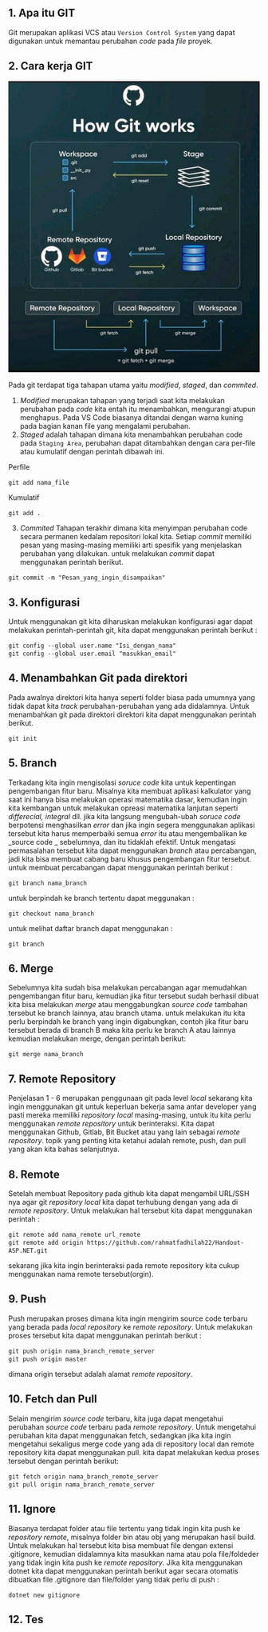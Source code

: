 ## 1. Apa itu GIT

Git merupakan aplikasi VCS atau `Version Control System` yang dapat digunakan untuk memantau perubahan _code_ pada _file_ proyek.

## 2. Cara kerja GIT
![Github](/Image/Github.jpeg)

Pada git terdapat tiga tahapan utama yaitu _modified_, _staged_, dan _commited_. 
1. _Modified_ merupakan tahapan yang terjadi saat kita melakukan perubahan pada _code_ kita entah itu menambahkan, mengurangi atupun menghapus. Pada VS Code biasanya ditandai dengan warna kuning pada bagian kanan file yang mengalami perubahan.
2. _Staged_ adalah tahapan dimana kita menambahkan perubahan code pada `Staging Area`, perubahan dapat ditambahkan dengan cara per-file atau kumulatif dengan perintah dibawah ini.  

Perfile
``` 
git add nama_file 
```
Kumulatif
```
git add .
```
3. _Commited_ Tahapan terakhir dimana kita menyimpan perubahan code secara permanen kedalam repositori lokal kita. Setiap _commit_ memiliki pesan yang masing-masing memiliki arti spesifik yang menjelaskan perubahan yang dilakukan. untuk melakukan _commit_ dapat menggunakan perintah berikut.  
```
git commit -m "Pesan_yang_ingin_disampaikan"
```

## 3. Konfigurasi

Untuk menggunakan git kita diharuskan melakukan konfigurasi agar dapat melakukan perintah-perintah git, kita dapat menggunakan perintah berikut :  
```
git config --global user.name "Isi_dengan_nama"
git config --global user.email "masukkan_email"
```

## 4. Menambahkan Git pada direktori

Pada awalnya direktori kita hanya seperti folder biasa pada umumnya yang tidak dapat kita _track_ perubahan-perubahan yang ada didalamnya. Untuk menambahkan git pada direktori direktori kita dapat menggunakan perintah berikut.  
```
git init
```

## 5. Branch
Terkadang kita ingin mengisolasi _soruce code_ kita untuk kepentingan pengembangan fitur baru. Misalnya kita membuat aplikasi kalkulator yang saat ini hanya bisa melakukan operasi matematika dasar, kemudian ingin kita kembangan untuk melakukan opreasi matematika lanjutan seperti _differecial, integral_ dll. jika kita langsung mengubah-ubah _soruce code_ berpotensi menghasilkan _error_ dan jika ingin segera menggunakan aplikasi tersebut kita harus memperbaiki semua _error_ itu atau mengembalikan ke _source code _ sebelumnya, dan itu tidaklah efektif. Untuk mengatasi permasalahan tersebut kita dapat menggunakan _branch_ atau percabangan, jadi kita bisa membuat cabang baru khusus pengembangan fitur tersebut. untuk membuat percabangan dapat menggunakan perintah berikut :
```
git branch nama_branch
```
untuk berpindah ke branch tertentu dapat meggunakan :
```
git checkout nama_branch
```
untuk melihat daftar branch dapat menggunakan :
```
git branch
```

## 6. Merge
Sebelumnya kita sudah bisa melakukan percabangan agar memudahkan pengembangan fitur baru, kemudian jika fitur tersebut sudah berhasil dibuat kita bisa melakukan _merge_ atau menggabungkan _source code_ tambahan tersebut ke branch lainnya, atau branch utama. untuk melakukan itu kita perlu berpindah ke branch yang ingin digabungkan, contoh jika fitur baru tersebut berada di branch B maka kita perlu ke branch A atau lainnya kemudian melakukan merge, dengan perintah berikut:
```
git merge nama_branch
```

## 7. Remote Repository

Penjelasan 1 - 6 merupakan penggunaan git pada level _local_ sekarang kita ingin menggunakan git untuk keperluan bekerja sama antar developer yang pasti mereka memiliki _repository local_ masing-masing, untuk itu kita perlu menggunakan _remote repository_ untuk berinteraksi. Kita dapat menggunakan Github, Gitlab, Bit Bucket atau yang lain sebagai _remote repository_. topik yang penting kita ketahui adalah remote, push, dan pull yang akan kita bahas selanjutnya.

## 8. Remote

Setelah membuat Repository pada github kita dapat mengambil URL/SSH nya agar git _repository local_ kita dapat terhubung dengan yang ada di _remote repository_. Untuk melakukan hal tersebut kita dapat menggunakan perintah :
```
git remote add nama_remote url_remote
git remote add origin https://github.com/rahmatfadhilah22/Handout-ASP.NET.git
```
sekarang jika kita ingin berinteraksi pada remote repository kita cukup menggunakan nama remote tersebut(orgin).

## 9. Push
Push merupakan proses dimana kita ingin mengirim source code terbaru yang berada pada _local repository_ ke _remote repository_. Untuk melakukan proses tersebut kita dapat menggunakan perintah berikut :
```
git push origin nama_branch_remote_server
git push origin master
```
dimana origin tersebut adalah alamat _remote repository_.

## 10. Fetch dan Pull
Selain mengirim _source code_ terbaru, kita juga dapat mengetahui perubahan _source code_ terbaru pada _remote repository_. Untuk mengetahui perubahan kita dapat menggunakan fetch, sedangkan jika kita ingin mengetahui sekaligus merge code yang ada di repository local dan remote repository kita dapat menggunakan pull. kita dapat melakukan kedua proses tersebut dengan perintah berikut:

```
git fetch origin nama_branch_remote_server
git pull origin nama_branch_remote_server
```

## 11. Ignore
Biasanya terdapat folder atau file tertentu yang tidak ingin kita push ke _repository remote_, misalnya folder bin atau obj yang merupakan hasil build. Untuk melakukan hal tersebut kita bisa membuat file dengan extensi .gitignore, kemudian didalamnya kita masukkan nama atau pola file/foldeder yang tidak ingin kita push ke _remote repository_. Jika kita menggunakan dotnet kita dapat menggunakan perintah berikut agar secara otomatis dibuatkan file .gitignore dan file/folder yang tidak perlu di push :
```
dotnet new gitignore
```

## 12. Tes 

